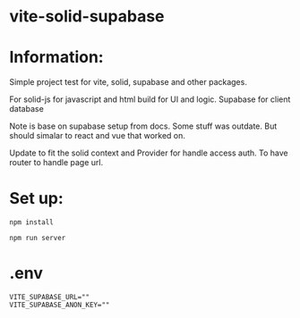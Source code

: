 # vite-solid-supabase

# Information:
  Simple project test for vite, solid, supabase and other packages.

  For solid-js for javascript and html build for UI and logic. Supabase for client database

  Note is base on supabase setup from docs. Some stuff was outdate. But should simalar to react and vue that worked on.

  Update to fit the solid context and Provider for handle access auth. To have router to handle page url.

# Set up:
```
npm install 

npm run server
```


# .env
```
VITE_SUPABASE_URL=""
VITE_SUPABASE_ANON_KEY=""
```